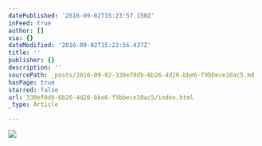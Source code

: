 ```yaml
---
datePublished: '2016-09-02T15:23:57.150Z'
inFeed: true
author: []
via: {}
dateModified: '2016-09-02T15:23:56.437Z'
title: ''
publisher: {}
description: ''
sourcePath: _posts/2016-09-02-330ef0db-6b26-4d26-bbe6-f9bbece10ac5.md
hasPage: true
starred: false
url: 330ef0db-6b26-4d26-bbe6-f9bbece10ac5/index.html
_type: Article

---
```

![](https://the-grid-user-content.s3-us-west-2.amazonaws.com/a8bb95b5-a4d9-4755-875d-862546750d60.jpg)